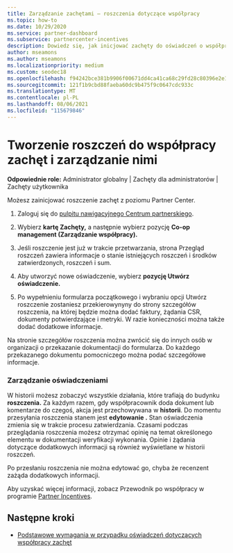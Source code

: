 ```yaml
---
title: Zarządzanie zachętami — roszczenia dotyczące współpracy
ms.topic: how-to
ms.date: 10/29/2020
ms.service: partner-dashboard
ms.subservice: partnercenter-incentives
description: Dowiedz się, jak inicjować zachęty do oświadczeń o współpracy z Partner Center. W historii można zobaczyć wszystkie działania, które trafiają do budynku roszczenia.
author: mseamons
ms.author: mseamons
ms.localizationpriority: medium
ms.custom: seodec18
ms.openlocfilehash: f94242bce381b9906f00671dd4ca41ca68c29fd28c80396e2e17d0130807ab71
ms.sourcegitcommit: 121f1b9cbd88faeba60dc9b475f9c0647cdc933c
ms.translationtype: MT
ms.contentlocale: pl-PL
ms.lasthandoff: 08/06/2021
ms.locfileid: "115679846"
---
```

# <a name="create-and-manage-an-incentives-co-op-claim"></a>Tworzenie roszczeń do współpracy zachęt i zarządzanie nimi

**Odpowiednie role:** Administrator globalny | Zachęty dla administratorów | Zachęty użytkownika

Możesz zainicjować roszczenie zachęt z poziomu Partner Center.

1. Zaloguj się do [pulpitu nawigacyjnego Centrum partnerskiego](https://partner.microsoft.com/dashboard/).

2. Wybierz **kartę Zachęty,** a następnie wybierz pozycję **Co-op management (Zarządzanie współpracy).**

3. Jeśli roszczenie jest już w trakcie przetwarzania, strona Przegląd roszczeń zawiera informacje o stanie istniejących roszczeń i środków zatwierdzonych, roszczeń i sum.

4. Aby utworzyć nowe oświadczenie, wybierz **pozycję Utwórz oświadczenie.**

5. Po wypełnieniu formularza początkowego i wybraniu opcji Utwórz roszczenie zostaniesz przekierowynyny do strony szczegółów roszczenia, na której będzie można dodać faktury, żądania CSR, dokumenty potwierdzające i metryki. W razie konieczności można także dodać dodatkowe informacje.

Na stronie szczegółów roszczenia można zwrócić się do innych osób w organizacji o przekazanie dokumentacji do formularza. Do każdego przekazanego dokumentu pomocniczego można podać szczegółowe informacje. 

### <a name="manage-your-claims"></a>Zarządzanie oświadczeniami

W historii możesz zobaczyć wszystkie działania, które trafiają do budynku **roszczenia.** Za każdym razem, gdy współpracownik doda dokument lub komentarze do czegoś, akcja jest przechowywana w **historii**. Do momentu przesyłania roszczenia stanem jest **edytowanie .** Stan oświadczenia zmienia się w trakcie procesu zatwierdzania. Czasami podczas przeglądania roszczenia możesz otrzymać opinię na temat określonego elementu w dokumentacji weryfikacji wykonania. Opinie i żądania dotyczące dodatkowych informacji są również wyświetlane w historii roszczeń.

Po przesłaniu roszczenia nie można edytować go, chyba że recenzent zażąda dodatkowych informacji.

Aby uzyskać więcej informacji, zobacz Przewodnik po współpracy w programie [Partner Incentives](https://assetsprod.microsoft.com/co-op-guidebook.pdf).

## <a name="next-steps"></a>Następne kroki

- [Podstawowe wymagania w przypadku oświadczeń dotyczących współpracy zachęt](core-requirements.md)